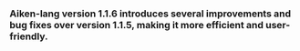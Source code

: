 ### Aiken-lang version 1.1.6 introduces several improvements and bug fixes over version 1.1.5, making it more efficient and user-friendly. 

